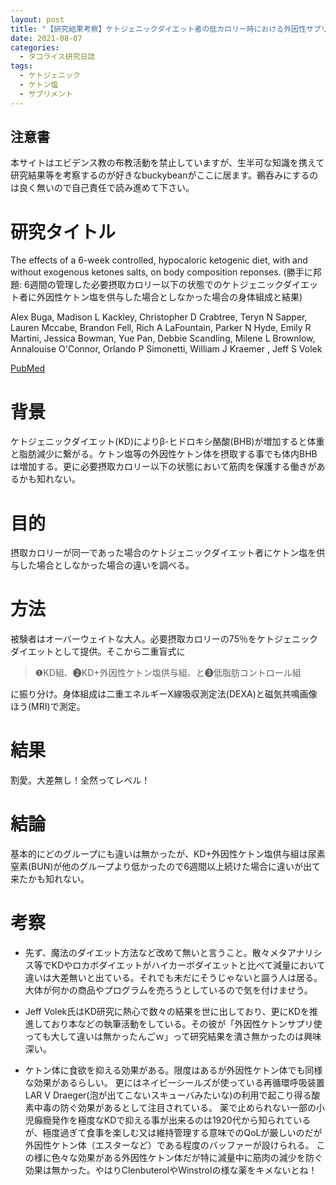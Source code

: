 ```yaml
---
layout: post
title: "【研究結果考察】ケトジェニックダイエット者の低カロリー時における外因性サプリメント摂取の追加効果"
date: 2021-08-07
categories:
  - タコライス研究日誌
tags:
  - ケトジェニック
  - ケトン塩
  - サプリメント
---
```

## 注意書
本サイトはエビデンス教の布教活動を禁止していますが、生半可な知識を携えて研究結果等を考察するのが好きなbuckybeanがここに居ます。鵜呑みにするのは良く無いので自己責任で読み進めて下さい。
# 研究タイトル
The effects of a 6-week controlled, hypocaloric ketogenic diet, with and without exogenous ketones salts, on body composition reponses.
(勝手に邦題: 6週間の管理した必要摂取カロリー以下の状態でのケトジェニックダイエット者に外因性ケトン塩を供与した場合としなかった場合の身体組成と結果)

Alex Buga, Madison L Kackley, Christopher D Crabtree, Teryn N Sapper, Lauren Mccabe, Brandon Fell, Rich A LaFountain, Parker N Hyde, Emily R Martini, Jessica Bowman, Yue Pan, Debbie Scandling, Milene L Brownlow, Annalouise O'Connor, Orlando P Simonetti, William J Kraemer , Jeff S Volek

[PubMed](https://pubmed.ncbi.nlm.nih.gov/33869263/)

# 背景
ケトジェニックダイエット(KD)によりβ-ヒドロキシ酪酸(BHB)が増加すると体重と脂肪減少に繋がる。ケトン塩等の外因性ケトン体を摂取する事でも体内BHBは増加する。更に必要摂取カロリー以下の状態において筋肉を保護する働きがあるかも知れない。
# 目的
摂取カロリーが同一であった場合のケトジェニックダイエット者にケトン塩を供与した場合としなかった場合の違いを調べる。
# 方法
被験者はオーバーウェイトな大人。必要摂取カロリーの75％をケトジェニックダイエットとして提供。そこから二重盲式に

> ❶KD組、❷KD+外因性ケトン塩供与組、と❸低脂肪コントロール組

に振り分け。身体組成は二重エネルギーX線吸収測定法(DEXA)と磁気共鳴画像ほう(MRI)で測定。
# 結果
割愛。大差無し！全然ってレベル！
# 結論
基本的にどのグループにも違いは無かったが、KD+外因性ケトン塩供与組は尿素窒素(BUN)が他のグループより低かったので6週間以上続けた場合に違いが出て来たかも知れない。
# 考察
- 先ず、魔法のダイエット方法など改めて無いと言うこと。散々メタアナリシス等でKDやロカボダイエットがハイカーボダイエットと比べて減量において違いは大差無いと出ている。それでも未だにそうじゃないと謳う人は居る。大体が何かの商品やプログラムを売ろうとしているので気を付けませう。

- Jeff Volek氏はKD研究に熱心で数々の結果を世に出しており、更にKDを推進しており本などの執筆活動をしている。その彼が「外因性ケトンサプリ使っても大して違いは無かったんごｗ」って研究結果を潰さ無かったのは興味深い。

- ケトン体に食欲を抑える効果がある。限度はあるが外因性ケトン体でも同様な効果があるらしい。
更にはネイビーシールズが使っている再循環呼吸装置 LAR V Draeger(泡が出てこないスキューバみたいな)の利用で起こり得る酸素中毒の防ぐ効果があるとして注目されている。
薬で止められない一部の小児癲癇発作を極度なKDで抑える事が出来るのは1920代から知られているが、極度過ぎて食事を楽しむ又は維持管理する意味でのQoLが厳しいのだが外因性ケトン体（エスターなど）である程度のバッファーが設けられる。
この様に色々な効果がある外因性ケトン体だが特に減量中に筋肉の減少を防ぐ効果は無かった。やはりClenbuterolやWinstrolの様な薬をキメないとね！
